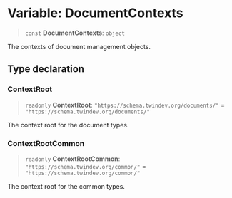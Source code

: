# Variable: DocumentContexts

> `const` **DocumentContexts**: `object`

The contexts of document management objects.

## Type declaration

### ContextRoot

> `readonly` **ContextRoot**: `"https://schema.twindev.org/documents/"` = `"https://schema.twindev.org/documents/"`

The context root for the document types.

### ContextRootCommon

> `readonly` **ContextRootCommon**: `"https://schema.twindev.org/common/"` = `"https://schema.twindev.org/common/"`

The context root for the common types.
